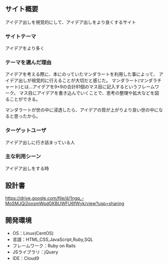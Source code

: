 # <ideas>

## サイト概要
アイデア出しを視覚的にして、アイデア出しをより良くするサイト
### サイトテーマ
アイデアをより多く

### テーマを選んだ理由
アイデアを考える際に、本にのっていたマンダラートを利用した事によって、
アイデア出しが視覚的に行えることが大切だと感じた。
マンダラート(マンダラチャート)とは...アイデアを9×9の合計81個のマス目に記入するというフレームワーク。
                                     マス目にアイデアを書き込んでいくことで、思考の整理や拡大などを図ることができる。

マンダラートが世の中に浸透したら、アイデアの質が上がりより良い世の中になると思ったから。

### ターゲットユーザ
アイデア出しに行き詰まっている人

### 主な利用シーン
アイデア出しをする時

## 設計書
https://drive.google.com/file/d/1ngq_-MoSMJQi2pxsmWpdGKBUWFU6fWyk/view?usp=sharing

## 開発環境
- OS：Linux(CentOS)
- 言語：HTML,CSS,JavaScript,Ruby,SQL
- フレームワーク：Ruby on Rails
- JSライブラリ：jQuery
- IDE：Cloud9